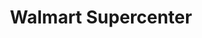 ---
title: "Walmart Supercenter"
url: /north-augusta/walmart-supercenter-edgefield-road/
shop: supermarket
---